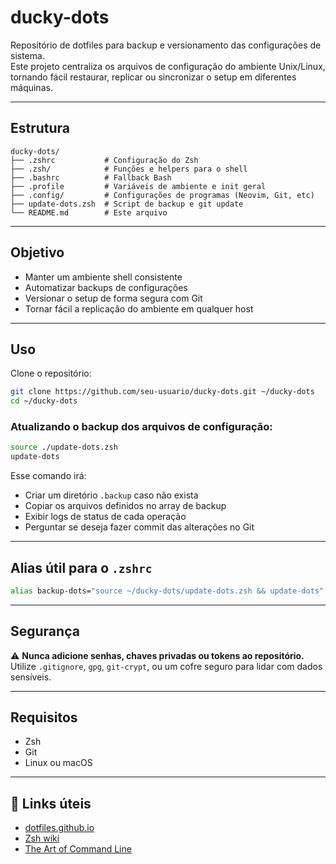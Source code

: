 # ducky-dots

Repositório de dotfiles para backup e versionamento das configurações de sistema.  
Este projeto centraliza os arquivos de configuração do ambiente Unix/Linux, tornando fácil restaurar, replicar ou sincronizar o setup em diferentes máquinas.

---

## Estrutura

```
ducky-dots/
├── .zshrc           # Configuração do Zsh
├── .zsh/            # Funções e helpers para o shell
├── .bashrc          # Fallback Bash
├── .profile         # Variáveis de ambiente e init geral
├── .config/         # Configurações de programas (Neovim, Git, etc)
├── update-dots.zsh  # Script de backup e git update
└── README.md        # Este arquivo
```

---

## Objetivo

- Manter um ambiente shell consistente
- Automatizar backups de configurações
- Versionar o setup de forma segura com Git
- Tornar fácil a replicação do ambiente em qualquer host

---

## Uso

Clone o repositório:

```bash
git clone https://github.com/seu-usuario/ducky-dots.git ~/ducky-dots
cd ~/ducky-dots
```

### Atualizando o backup dos arquivos de configuração:

```zsh
source ./update-dots.zsh
update-dots
```

Esse comando irá:

- Criar um diretório `.backup` caso não exista
- Copiar os arquivos definidos no array de backup
- Exibir logs de status de cada operação
- Perguntar se deseja fazer commit das alterações no Git

---

## Alias útil para o `.zshrc`

```zsh
alias backup-dots="source ~/ducky-dots/update-dots.zsh && update-dots"
```

---

## Segurança

⚠️ **Nunca adicione senhas, chaves privadas ou tokens ao repositório.**  
Utilize `.gitignore`, `gpg`, `git-crypt`, ou um cofre seguro para lidar com dados sensíveis.

---

## Requisitos

- Zsh
- Git
- Linux ou macOS

---

## 🔗 Links úteis

- [dotfiles.github.io](https://dotfiles.github.io/)
- [Zsh wiki](https://github.com/ohmyzsh/ohmyzsh/wiki)
- [The Art of Command Line](https://github.com/jlevy/the-art-of-command-line)
